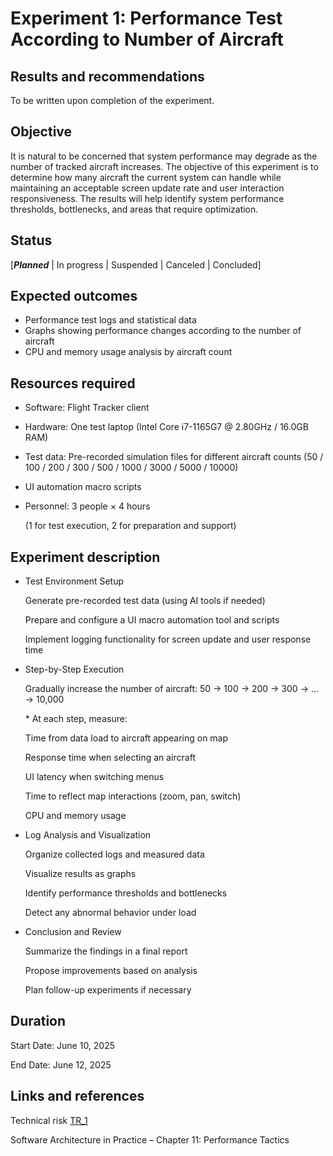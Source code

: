 # Experiment 1: Performance Test According to Number of Aircraft 


## Results and recommendations 
To be written upon completion of the experiment.

## Objective 
It is natural to be concerned that system performance may degrade as the number of tracked aircraft increases.
The objective of this experiment is to determine how many aircraft the current system can handle while maintaining an acceptable screen update rate and user interaction responsiveness.
The results will help identify system performance thresholds, bottlenecks, and areas that require optimization.

## Status
[***Planned*** | In progress | Suspended | Canceled | Concluded]

## Expected outcomes
 - Performance test logs and statistical data
 - Graphs showing performance changes according to the number of aircraft
 - CPU and memory usage analysis by aircraft count

## Resources required
 - Software: Flight Tracker client

 - Hardware: One test laptop (Intel Core i7-1165G7 @ 2.80GHz / 16.0GB RAM)

 - Test data: Pre-recorded simulation files for different aircraft counts
   (50 / 100 / 200 / 300 / 500 / 1000 / 3000 / 5000 / 10000)
   
 - UI automation macro scripts

 - Personnel: 3 people × 4 hours
   
   (1 for test execution, 2 for preparation and support)

## Experiment description
- Test Environment Setup

  Generate pre-recorded test data (using AI tools if needed)

  Prepare and configure a UI macro automation tool and scripts

  Implement logging functionality for screen update and user response time

- Step-by-Step Execution

  Gradually increase the number of aircraft:
  50 → 100 → 200 → 300 → … → 10,000

  \* At each step, measure:

  Time from data load to aircraft appearing on map

  Response time when selecting an aircraft

  UI latency when switching menus

  Time to reflect map interactions (zoom, pan, switch)

  CPU and memory usage

- Log Analysis and Visualization

  Organize collected logs and measured data

  Visualize results as graphs

  Identify performance thresholds and bottlenecks

  Detect any abnormal behavior under load

- Conclusion and Review

  Summarize the findings in a final report
  
  Propose improvements based on analysis
  
  Plan follow-up experiments if necessary

## Duration
Start Date: June 10, 2025

End Date: June 12, 2025

## Links and references
Technical risk [TR_1](../3-RiskAssessment.md#prioritization-mitigation-experiments)

Software Architecture in Practice – Chapter 11: Performance Tactics